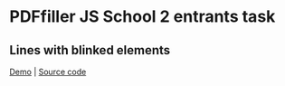 # PDFfiller JS School 2 entrants task
## Lines with blinked elements

[Demo](https://cath-kb.github.io/blinked-lines) | [Source code](https://github.com/Cath-kb/blinked-lines)
